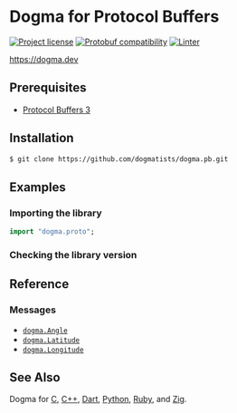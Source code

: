 # Dogma for Protocol Buffers

[![Project license](https://img.shields.io/badge/license-Public%20Domain-blue.svg)](https://unlicense.org)
[![Protobuf compatibility](https://img.shields.io/badge/protobuf-3-blue)](#)
[![Linter](https://github.com/dogmatists/dogma.pb/workflows/Linter/badge.svg)](https://github.com/dogmatists/dogma.pb/actions?query=workflow%3ALinter)

<https://dogma.dev>

## Prerequisites

- [Protocol Buffers 3](https://developers.google.com/protocol-buffers/docs/reference/proto3-spec)

## Installation

```bash
$ git clone https://github.com/dogmatists/dogma.pb.git
```

## Examples

### Importing the library

```proto
import "dogma.proto";
```

### Checking the library version

## Reference

### Messages

- [`dogma.Angle`](https://dogma.dev/Angle/)
- [`dogma.Latitude`](https://dogma.dev/Latitude/)
- [`dogma.Longitude`](https://dogma.dev/Longitude/)

## See Also

Dogma for [C][], [C++][], [Dart][], [Python][], [Ruby][], and [Zig][].

[C]:        https://github.com/dogmatists/dogma.c
[C++]:      https://github.com/dogmatists/dogma.cpp
[Dart]:     https://github.com/dogmatists/dogma.dart
[Protobuf]: https://github.com/dogmatists/dogma.pb
[Python]:   https://github.com/dogmatists/dogma.py
[Ruby]:     https://github.com/dogmatists/dogma.rb
[Zig]:      https://github.com/dogmatists/dogma.zig
